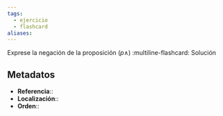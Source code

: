 ```yaml
---
tags:
  - ejercicio
  - flashcard
aliases:
---
```

Exprese la negación de la proposición $(p \land )$
:multiline-flashcard:
Solución

## Metadatos
- **Referencia**::
- **Localización**::
- **Orden**::
